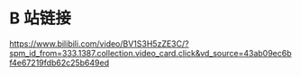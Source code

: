 

# B 站链接
https://www.bilibili.com/video/BV1S3H5zZE3C/?spm_id_from=333.1387.collection.video_card.click&vd_source=43ab09ec6bf4e67219fdb62c25b649ed